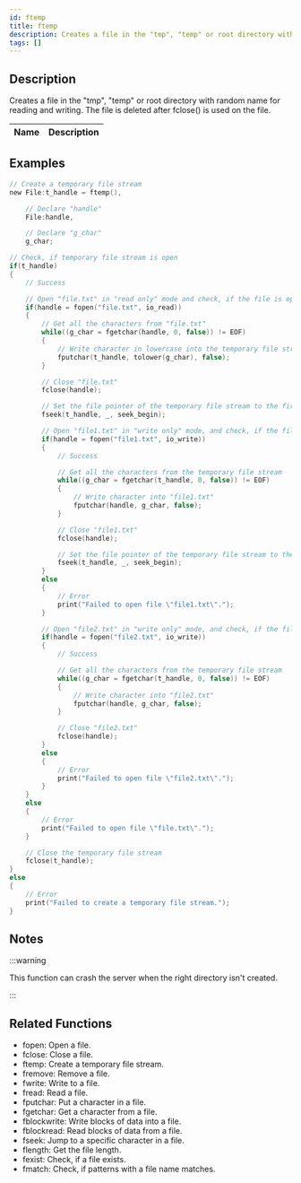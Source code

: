 ```yaml
---
id: ftemp
title: ftemp
description: Creates a file in the "tmp", "temp" or root directory with random name for reading and writing.
tags: []
---
```


<TagLinks />

## Description

Creates a file in the "tmp", "temp" or root directory with random name for reading and writing. The file is deleted after fclose() is used on the file.

| Name | Description |
| ---- | ----------- |


## Examples

```c
// Create a temporary file stream
new File:t_handle = ftemp(),

	// Declare "handle"
	File:handle,

	// Declare "g_char"
	g_char;

// Check, if temporary file stream is open
if(t_handle)
{
	// Success

	// Open "file.txt" in "read only" mode and check, if the file is open
	if(handle = fopen("file.txt", io_read))
	{
		// Get all the characters from "file.txt"
		while((g_char = fgetchar(handle, 0, false)) != EOF)
		{
			// Write character in lowercase into the temporary file stream
			fputchar(t_handle, tolower(g_char), false);
		}

		// Close "file.txt"
		fclose(handle);

		// Set the file pointer of the temporary file stream to the first byte
		fseek(t_handle, _, seek_begin);

		// Open "file1.txt" in "write only" mode, and check, if the file is open
		if(handle = fopen("file1.txt", io_write))
		{
			// Success

			// Get all the characters from the temporary file stream
			while((g_char = fgetchar(t_handle, 0, false)) != EOF)
			{
				// Write character into "file1.txt"
				fputchar(handle, g_char, false);
			}

			// Close "file1.txt"
			fclose(handle);

			// Set the file pointer of the temporary file stream to the first byte
			fseek(t_handle, _, seek_begin);
		}
		else
		{
			// Error
			print("Failed to open file \"file1.txt\".");
		}

		// Open "file2.txt" in "write only" mode, and check, if the file is open
		if(handle = fopen("file2.txt", io_write))
		{
			// Success

			// Get all the characters from the temporary file stream
			while((g_char = fgetchar(t_handle, 0, false)) != EOF)
			{
				// Write character into "file2.txt"
				fputchar(handle, g_char, false);
			}

			// Close "file2.txt"
			fclose(handle);
		}
		else
		{
			// Error
			print("Failed to open file \"file2.txt\".");
		}
	}
	else
	{
		// Error
		print("Failed to open file \"file.txt\".");
	}

	// Close the temporary file stream
	fclose(t_handle);
}
else
{
	// Error
	print("Failed to create a temporary file stream.");
}
```

## Notes

:::warning

This function can crash the server when the right directory isn't created.

:::

## Related Functions

- fopen: Open a file.
- fclose: Close a file.
- ftemp: Create a temporary file stream.
- fremove: Remove a file.
- fwrite: Write to a file.
- fread: Read a file.
- fputchar: Put a character in a file.
- fgetchar: Get a character from a file.
- fblockwrite: Write blocks of data into a file.
- fblockread: Read blocks of data from a file.
- fseek: Jump to a specific character in a file.
- flength: Get the file length.
- fexist: Check, if a file exists.
- fmatch: Check, if patterns with a file name matches.
